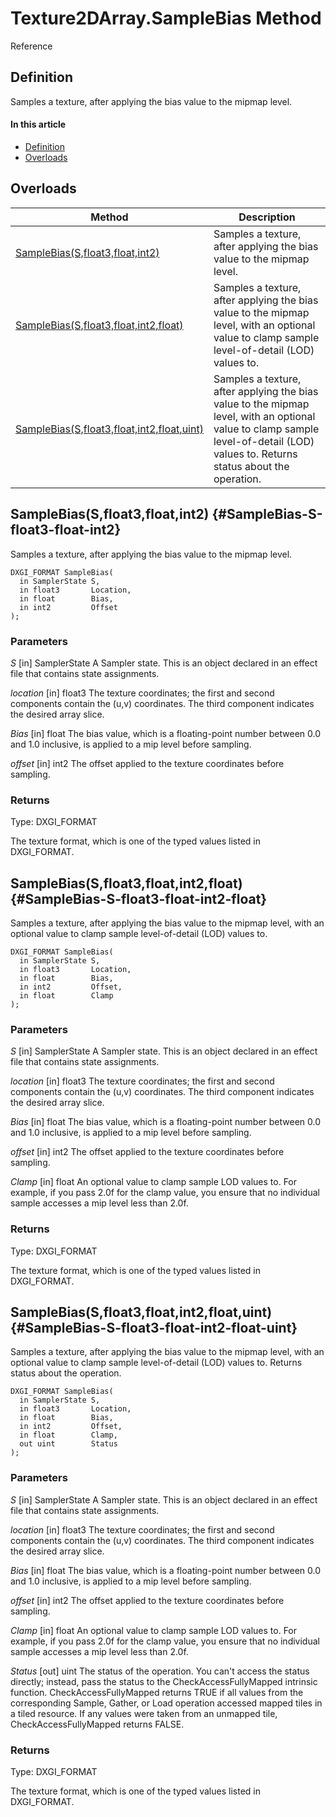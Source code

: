 # Texture2DArray.SampleBias Method

Reference

## Definition

Samples a texture, after applying the bias value to the mipmap level.

#### In this article

*  [Definition](#definition)
*  [Overloads](#overloads)

## Overloads

| Method | Description |
| ------ | ----------- |
| [SampleBias(S,float3,float,int2)](#SampleBias-S-float3-float-int2) | Samples a texture, after applying the bias value to the mipmap level. |
| [SampleBias(S,float3,float,int2,float)](#SampleBias-S-float3-float-int2-float) | 	Samples a texture, after applying the bias value to the mipmap level, with an optional value to clamp sample level-of-detail (LOD) values to. |
| [SampleBias(S,float3,float,int2,float,uint)](#SampleBias-S-float3-float-int2-float-uint) | Samples a texture, after applying the bias value to the mipmap level, with an optional value to clamp sample level-of-detail (LOD) values to. Returns status about the operation. |

## SampleBias(S,float3,float,int2) {#SampleBias-S-float3-float-int2}

Samples a texture, after applying the bias value to the mipmap level.

```HLSL
DXGI_FORMAT SampleBias(
  in SamplerState S,
  in float3       Location,
  in float        Bias,
  in int2         Offset
);
```

### Parameters
<i>S</i> [in] SamplerState
A Sampler state. This is an object declared in an effect file that contains state assignments.

<i>location</i> [in] float3
The texture coordinates; the first and second components contain the (u,v) coordinates.  The third component indicates the desired array slice.

<i>Bias</i> [in] float
The bias value, which is a floating-point number between 0.0 and 1.0 inclusive, is applied to a mip level before sampling.

<i>offset</i> [in] int2
The offset applied to the texture coordinates before sampling.

### Returns
Type: DXGI_FORMAT

The texture format, which is one of the typed values listed in DXGI_FORMAT.

## SampleBias(S,float3,float,int2,float) {#SampleBias-S-float3-float-int2-float}

Samples a texture, after applying the bias value to the mipmap level, with an optional value to clamp sample level-of-detail (LOD) values to.

```HLSL
DXGI_FORMAT SampleBias(
  in SamplerState S,
  in float3       Location,
  in float        Bias,
  in int2         Offset,
  in float        Clamp
);
```

### Parameters
<i>S</i> [in] SamplerState
A Sampler state. This is an object declared in an effect file that contains state assignments.

<i>location</i> [in] float3
The texture coordinates; the first and second components contain the (u,v) coordinates.  The third component indicates the desired array slice.

<i>Bias</i> [in] float
The bias value, which is a floating-point number between 0.0 and 1.0 inclusive, is applied to a mip level before sampling.

<i>offset</i> [in] int2
The offset applied to the texture coordinates before sampling.

<i>Clamp</i> [in] float
An optional value to clamp sample LOD values to. For example, if you pass 2.0f for the clamp value, you ensure that no individual sample accesses a mip level less than 2.0f.

### Returns
Type: DXGI_FORMAT

The texture format, which is one of the typed values listed in DXGI_FORMAT.

## SampleBias(S,float3,float,int2,float,uint) {#SampleBias-S-float3-float-int2-float-uint}

Samples a texture, after applying the bias value to the mipmap level, with an optional value to clamp sample level-of-detail (LOD) values to. Returns status about the operation.

```HLSL
DXGI_FORMAT SampleBias(
  in SamplerState S,
  in float3       Location,
  in float        Bias,
  in int2         Offset,
  in float        Clamp,
  out uint        Status
);
```

### Parameters
<i>S</i> [in] SamplerState
A Sampler state. This is an object declared in an effect file that contains state assignments.

<i>location</i> [in] float3
The texture coordinates; the first and second components contain the (u,v) coordinates.  The third component indicates the desired array slice.

<i>Bias</i> [in] float
The bias value, which is a floating-point number between 0.0 and 1.0 inclusive, is applied to a mip level before sampling.

<i>offset</i> [in] int2
The offset applied to the texture coordinates before sampling.

<i>Clamp</i> [in] float
An optional value to clamp sample LOD values to. For example, if you pass 2.0f for the clamp value, you ensure that no individual sample accesses a mip level less than 2.0f.

<i>Status</i> [out] uint
The status of the operation. You can't access the status directly; instead, pass the status to the CheckAccessFullyMapped intrinsic function. CheckAccessFullyMapped returns TRUE if all values from the corresponding Sample, Gather, or Load operation accessed mapped tiles in a tiled resource. If any values were taken from an unmapped tile, CheckAccessFullyMapped returns FALSE.

### Returns
Type: DXGI_FORMAT

The texture format, which is one of the typed values listed in DXGI_FORMAT.
